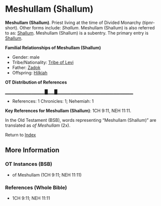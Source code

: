 # Meshullam (Shallum)
**Meshullam (Shallum)**. 
Priest living at the time of Divided Monarchy (tipnr-short). 
Other forms include: 
*Shallum*. 
Meshullam (Shallum) is also referred to as: 
[Shallum](Shallum.7.md). 
Meshullam (Shallum) is a subentry. The primary entry is 
[Shallum](Shallum.7.md). 




**Familial Relationships of Meshullam (Shallum)**


* Gender: male
* Tribe/Nationality: [Tribe of Levi](../../../groups/md/acai/Levi.md)
* Father: [Zadok](Zadok.4.md)
* Offspring: [Hilkiah](Hilkiah.2.md)


**OT Distribution of References**

▁▁▁▁▁▁▁▁▁▁▁▁█▁▁█▁▁▁▁▁▁▁▁▁▁▁▁▁▁▁▁▁▁▁▁▁▁▁
* References: 1 Chronicles: 1; Nehemiah: 1



**Key References for Meshullam (Shallum)**: 
1CH 9:11, NEH 11:11. 


In the Old Testament (BSB), words representing “Meshullam (Shallum)” are translated as 
*of Meshullam* (2x). 




Return to [Index](00-Index.md)

## More Information

### OT Instances (BSB)

* of Meshullam (1CH 9:11; NEH 11:11)



### References (Whole Bible)

* 1CH 9:11; NEH 11:11



